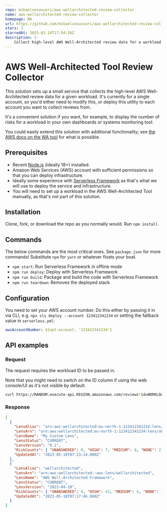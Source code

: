 ```yaml
---
repo: mikaelvesavuori/aws-wellarchitected-review-collector
name: aws-wellarchitected-review-collector
homepage: NA
url: https://github.com/mikaelvesavuori/aws-wellarchitected-review-collector
stars: 3
starredAt: 2025-01-14T17:54:26Z
description: |-
    Collect high-level AWS Well-Architected review data for a workload.
---
```


# AWS Well-Architected Tool Review Collector

This solution sets up a small service that collects the high-level AWS Well-Architected review data for a given workload. It's currently for a single account, so you'd either need to modify this, or deploy this utility to each account you want to collect reviews from.

It's a convenient solution if you want, for example, to display the number of risks for a workload in your own dashboards or systems monitoring tool.

You could easily extend this solution with additional functionality; see [the AWS docs on the WA tool](https://docs.aws.amazon.com/AWSJavaScriptSDK/v3/latest/clients/client-wellarchitected/index.html) for what is possible.

## Prerequisites

- Recent [Node.js](https://nodejs.org/en/) (ideally 18+) installed.
- Amazon Web Services (AWS) account with sufficient permissions so that you can deploy infrastructure.
- Ideally some experience with [Serverless Framework](https://www.serverless.com) as that's what we will use to deploy the service and infrastructure.
- You will need to set up a workload in the AWS Well-Architected Tool manually, as that's not part of this solution.

## Installation

Clone, fork, or download the repo as you normally would. Run `npm install`.

## Commands

The below commands are the most critical ones. See `package.json` for more commands! Substitute `npm` for `yarn` or whatever floats your boat.

- `npm start`: Run Serverless Framework in offline mode
- `npm run deploy`: Deploy with Serverless Framework
- `npm run build`: Package and build the code with Serverless Framework
- `npm run teardown`: Removes the deployed stack

## Configuration

You need to set your AWS account number. Do this either by passing it in via CLI, e.g. `npx sls deploy --account 123412341234` or setting the fallback value in `serverless.yml`:

```yml
awsAccountNumber: ${opt:account, '123412341234'}
```

## API examples

### Request

The request requires the workload ID to be passed in.

Note that you might need to switch on the ID column if using the web console/UI as it's not visible by default.

```bash
curl https://RANDOM.execute-api.REGION.amazonaws.com/reviews?id=WORKLOAD_ID
```

### Response

```json
[
  {
    "LensAlias": "arn:aws:wellarchitected:eu-north-1:123412341234:lens/abcdef123456abcdef123456abcdef12",
    "LensArn": "arn:aws:wellarchitected:eu-north-1:123412341234:lens/abcdef123456abcdef123456abcdef12",
    "LensName": "My Custom Lens",
    "LensStatus": "CURRENT",
    "LensVersion": "0.1",
    "RiskCounts": { "UNANSWERED": 0, "HIGH": 7, "MEDIUM": 8, "NONE": 21, "NOT_APPLICABLE": 13 },
    "UpdatedAt": "2023-05-18T07:13:14.000Z"
  },
  {
    "LensAlias": "wellarchitected",
    "LensArn": "arn:aws:wellarchitected::aws:lens/wellarchitected",
    "LensName": "AWS Well-Architected Framework",
    "LensStatus": "CURRENT",
    "LensVersion": "2023-04-10",
    "RiskCounts": { "UNANSWERED": 0, "HIGH": 43, "MEDIUM": 4, "NONE": 1, "NOT_APPLICABLE": 12 },
    "UpdatedAt": "2023-05-18T07:17:46.000Z"
  }
]
```

